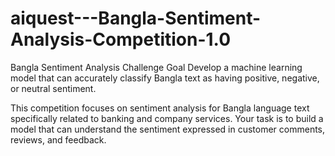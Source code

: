 # aiquest---Bangla-Sentiment-Analysis-Competition-1.0
Bangla Sentiment Analysis Challenge
Goal
Develop a machine learning model that can accurately classify Bangla text as having positive, negative, or neutral sentiment.

This competition focuses on sentiment analysis for Bangla language text specifically related to banking and company services. Your task is to build a model that can understand the sentiment expressed in customer comments, reviews, and feedback.
